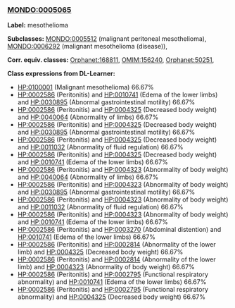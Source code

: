 
### [MONDO:0005065](http://purl.obolibrary.org/obo/MONDO_0005065)
**Label:** mesothelioma

**Subclasses:** [MONDO:0005512](http://purl.obolibrary.org/obo/MONDO_0005512) (malignant peritoneal mesothelioma), [MONDO:0006292](http://purl.obolibrary.org/obo/MONDO_0006292) (malignant mesothelioma (disease)), 

**Corr. equiv. classes:** [Orphanet:168811](http://www.orpha.net/ORDO/Orphanet_168811), [OMIM:156240](http://purl.obolibrary.org/obo/OMIM_156240), [Orphanet:50251](http://www.orpha.net/ORDO/Orphanet_50251), 

**Class expressions from DL-Learner:**

- [HP:0100001](http://purl.obolibrary.org/obo/HP_0100001) (Malignant mesothelioma) 66.67%
- [HP:0002586](http://purl.obolibrary.org/obo/HP_0002586) (Peritonitis) and [HP:0010741](http://purl.obolibrary.org/obo/HP_0010741) (Edema of the lower limbs) and [HP:0030895](http://purl.obolibrary.org/obo/HP_0030895) (Abnormal gastrointestinal motility) 66.67%
- [HP:0002586](http://purl.obolibrary.org/obo/HP_0002586) (Peritonitis) and [HP:0004325](http://purl.obolibrary.org/obo/HP_0004325) (Decreased body weight) and [HP:0040064](http://purl.obolibrary.org/obo/HP_0040064) (Abnormality of limbs) 66.67%
- [HP:0002586](http://purl.obolibrary.org/obo/HP_0002586) (Peritonitis) and [HP:0004325](http://purl.obolibrary.org/obo/HP_0004325) (Decreased body weight) and [HP:0030895](http://purl.obolibrary.org/obo/HP_0030895) (Abnormal gastrointestinal motility) 66.67%
- [HP:0002586](http://purl.obolibrary.org/obo/HP_0002586) (Peritonitis) and [HP:0004325](http://purl.obolibrary.org/obo/HP_0004325) (Decreased body weight) and [HP:0011032](http://purl.obolibrary.org/obo/HP_0011032) (Abnormality of fluid regulation) 66.67%
- [HP:0002586](http://purl.obolibrary.org/obo/HP_0002586) (Peritonitis) and [HP:0004325](http://purl.obolibrary.org/obo/HP_0004325) (Decreased body weight) and [HP:0010741](http://purl.obolibrary.org/obo/HP_0010741) (Edema of the lower limbs) 66.67%
- [HP:0002586](http://purl.obolibrary.org/obo/HP_0002586) (Peritonitis) and [HP:0004323](http://purl.obolibrary.org/obo/HP_0004323) (Abnormality of body weight) and [HP:0040064](http://purl.obolibrary.org/obo/HP_0040064) (Abnormality of limbs) 66.67%
- [HP:0002586](http://purl.obolibrary.org/obo/HP_0002586) (Peritonitis) and [HP:0004323](http://purl.obolibrary.org/obo/HP_0004323) (Abnormality of body weight) and [HP:0030895](http://purl.obolibrary.org/obo/HP_0030895) (Abnormal gastrointestinal motility) 66.67%
- [HP:0002586](http://purl.obolibrary.org/obo/HP_0002586) (Peritonitis) and [HP:0004323](http://purl.obolibrary.org/obo/HP_0004323) (Abnormality of body weight) and [HP:0011032](http://purl.obolibrary.org/obo/HP_0011032) (Abnormality of fluid regulation) 66.67%
- [HP:0002586](http://purl.obolibrary.org/obo/HP_0002586) (Peritonitis) and [HP:0004323](http://purl.obolibrary.org/obo/HP_0004323) (Abnormality of body weight) and [HP:0010741](http://purl.obolibrary.org/obo/HP_0010741) (Edema of the lower limbs) 66.67%
- [HP:0002586](http://purl.obolibrary.org/obo/HP_0002586) (Peritonitis) and [HP:0003270](http://purl.obolibrary.org/obo/HP_0003270) (Abdominal distention) and [HP:0010741](http://purl.obolibrary.org/obo/HP_0010741) (Edema of the lower limbs) 66.67%
- [HP:0002586](http://purl.obolibrary.org/obo/HP_0002586) (Peritonitis) and [HP:0002814](http://purl.obolibrary.org/obo/HP_0002814) (Abnormality of the lower limb) and [HP:0004325](http://purl.obolibrary.org/obo/HP_0004325) (Decreased body weight) 66.67%
- [HP:0002586](http://purl.obolibrary.org/obo/HP_0002586) (Peritonitis) and [HP:0002814](http://purl.obolibrary.org/obo/HP_0002814) (Abnormality of the lower limb) and [HP:0004323](http://purl.obolibrary.org/obo/HP_0004323) (Abnormality of body weight) 66.67%
- [HP:0002586](http://purl.obolibrary.org/obo/HP_0002586) (Peritonitis) and [HP:0002795](http://purl.obolibrary.org/obo/HP_0002795) (Functional respiratory abnormality) and [HP:0010741](http://purl.obolibrary.org/obo/HP_0010741) (Edema of the lower limbs) 66.67%
- [HP:0002586](http://purl.obolibrary.org/obo/HP_0002586) (Peritonitis) and [HP:0002795](http://purl.obolibrary.org/obo/HP_0002795) (Functional respiratory abnormality) and [HP:0004325](http://purl.obolibrary.org/obo/HP_0004325) (Decreased body weight) 66.67%


